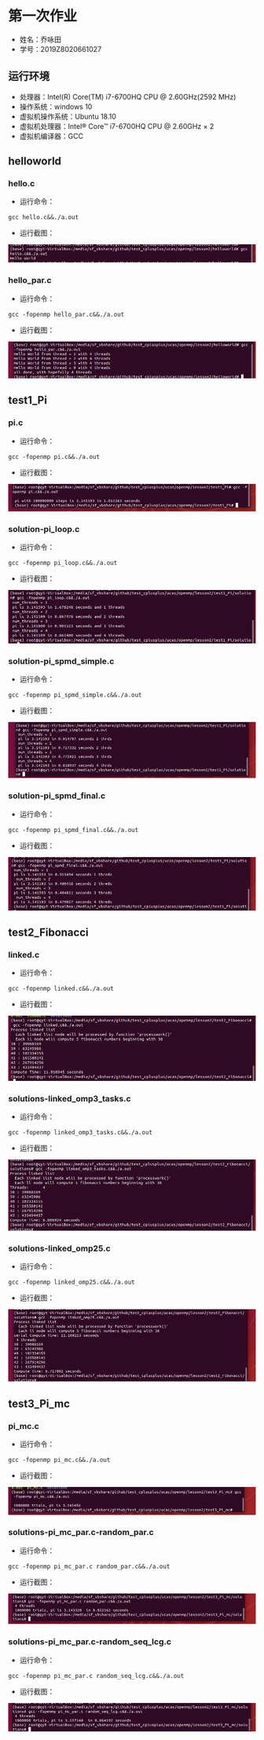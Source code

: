 # 第一次作业

- 姓名：乔咏田
- 学号：2019Z8020661027

## 运行环境

- 处理器：Intel(R) Core(TM) i7-6700HQ CPU @ 2.60GHz(2592 MHz)
- 操作系统：windows 10
- 虚拟机操作系统：Ubuntu 18.10
- 虚拟机处理器：Intel® Core™ i7-6700HQ CPU @ 2.60GHz × 2
- 虚拟机编译器：GCC

## helloworld

### hello.c

- 运行命令：

~~~shell
gcc hello.c&&./a.out
~~~

- 运行截图：

![image-20200301141156894](2019Z8020661027_乔咏田_第一次作业.assets/image-20200301141156894.png)

### hello_par.c

- 运行命令：

~~~shell
gcc -fopenmp hello_par.c&&./a.out
~~~

- 运行截图：

![image-20200301141313747](2019Z8020661027_乔咏田_第一次作业.assets/image-20200301141313747.png)

## test1_Pi

### pi.c

- 运行命令：

~~~shell
gcc -fopenmp pi.c&&./a.out
~~~

- 运行截图：

![image-20200301141524809](2019Z8020661027_乔咏田_第一次作业.assets/image-20200301141524809.png)

### solution-pi_loop.c

- 运行命令：

~~~shell
gcc -fopenmp pi_loop.c&&./a.out
~~~

- 运行截图：

![image-20200301141758980](2019Z8020661027_乔咏田_第一次作业.assets/image-20200301141758980.png)

### solution-pi_spmd_simple.c

- 运行命令：

~~~shell
gcc -fopenmp pi_spmd_simple.c&&./a.out
~~~

- 运行截图：

![image-20200301142005667](2019Z8020661027_乔咏田_第一次作业.assets/image-20200301142005667.png)

### solution-pi_spmd_final.c

- 运行命令：

~~~shell
gcc -fopenmp pi_spmd_final.c&&./a.out
~~~

- 运行截图：

![image-20200301141853082](2019Z8020661027_乔咏田_第一次作业.assets/image-20200301141853082.png)

## test2_Fibonacci

### linked.c

- 运行命令：

~~~shell
gcc -fopenmp linked.c&&./a.out
~~~

- 运行截图：

![image-20200301142209171](2019Z8020661027_乔咏田_第一次作业.assets/image-20200301142209171.png)

### solutions-linked_omp3_tasks.c

- 运行命令：

~~~shell
gcc -fopenmp linked_omp3_tasks.c&&./a.out
~~~

- 运行截图：

![image-20200301142332630](2019Z8020661027_乔咏田_第一次作业.assets/image-20200301142332630.png)

### solutions-linked_omp25.c

- 运行命令：

~~~shell
gcc -fopenmp linked_omp25.c&&./a.out
~~~

- 运行截图：

![image-20200301142431968](2019Z8020661027_乔咏田_第一次作业.assets/image-20200301142431968.png)

## test3_Pi_mc

### pi_mc.c

- 运行命令：

~~~shell
gcc -fopenmp pi_mc.c&&./a.out
~~~

- 运行截图：

![image-20200301142607370](2019Z8020661027_乔咏田_第一次作业.assets/image-20200301142607370.png)

### solutions-pi_mc_par.c-random_par.c

- 运行命令：

~~~shell
gcc -fopenmp pi_mc_par.c random_par.c&&./a.out
~~~

- 运行截图：

![image-20200301142854719](2019Z8020661027_乔咏田_第一次作业.assets/image-20200301142854719.png)

### solutions-pi_mc_par.c-random_seq_lcg.c

- 运行命令：

~~~shell
gcc -fopenmp pi_mc_par.c random_seq_lcg.c&&./a.out
~~~

- 运行截图：

![image-20200301142937558](2019Z8020661027_乔咏田_第一次作业.assets/image-20200301142937558.png)